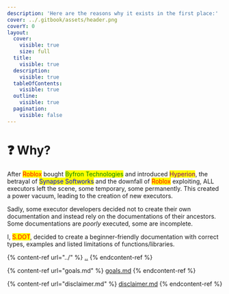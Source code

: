 ```yaml
---
description: 'Here are the reasons why it exists in the first place:'
cover: ../.gitbook/assets/header.png
coverY: 0
layout:
  cover:
    visible: true
    size: full
  title:
    visible: true
  description:
    visible: true
  tableOfContents:
    visible: true
  outline:
    visible: true
  pagination:
    visible: false
---
```


# ❓ Why?

After <mark style="color:red;">Roblox</mark> bought <mark style="color:green;">Byfron Technologies</mark> and introduced <mark style="color:purple;">Hyperion</mark>, the betrayal of <mark style="color:blue;">Synapse Softworks</mark> and the downfall of <mark style="color:red;">Roblox</mark> exploiting, ALL executors left the scene, some temporary, some permanently. This created a power vacuum, leading to the creation of new executors.

Sadly, some executor developers decided not to create their own documentation and instead rely on the documentations of their ancestors. Some documentations are _poorly_ executed, some are incomplete.

I, <mark style="color:red;">S.DOT</mark>, decided to create a beginner-friendly documentation with correct types, examples and listed limitations of functions/libraries.





{% content-ref url="../" %}
[..](../)
{% endcontent-ref %}

{% content-ref url="goals.md" %}
[goals.md](goals.md)
{% endcontent-ref %}

{% content-ref url="disclaimer.md" %}
[disclaimer.md](disclaimer.md)
{% endcontent-ref %}

